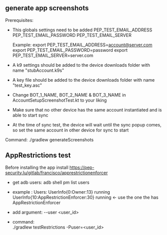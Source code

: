 
## generate app screenshots 

Prerequisites:

- This globals settings need to be added
    PEP_TEST_EMAIL_ADDRESS
    PEP_TEST_EMAIL_PASSWORD
    PEP_TEST_EMAIL_SERVER

    Example:
    export PEP_TEST_EMAIL_ADDRESS=account@server.com
    export PEP_TEST_EMAIL_PASSWORD=password
    export PEP_TEST_EMAIL_SERVER=server.com

- A k9 settings should be added to the device downloads folder with name "stubAccount.k9s"

- A key file should be added to the device downloads folder with name "test_key.asc"

- Change BOT_1_NAME, BOT_2_NAME & BOT_3_NAME in AccountSetupScreenshotTest.kt to your liking

- Make sure that no other device has the same account instantiated and is able to start sync

- At the time of sync test, the device will wait until the sync popup comes, so set the same account in other device for sync to start

Command:
   ./gradlew generateScreenshots
   

## AppRestrictions test 

Before installing the app install https://pep-security.lu/gitlab/francisco/apprestrictionenforcer

- get adb users: 
    adb shell pm list users
- example :
    Users:
      UserInfo{0:Owner:13} running
      UserInfo{10:AppRestrictionEnforcer:30} running <- use the one the has AppRestrictionEnforcer

- add argument:
    --user <user_id> 

- command:    
    ./gradlew testRestrictions -Puser=<user_id>
